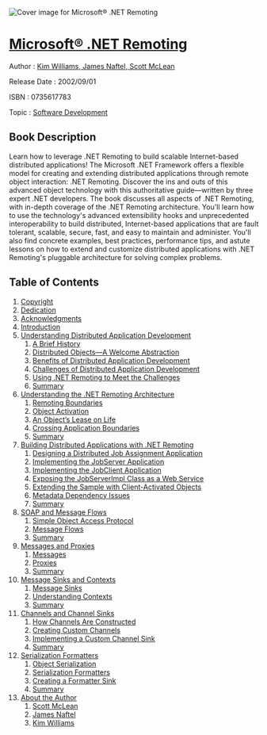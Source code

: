 ![Cover image for Microsoft® .NET Remoting](https://imgdetail.ebookreading.net/cover/cover/software_development/EB0735617783.jpg)

[Microsoft® .NET Remoting](https://ebookreading.net/view/book/Microsoft%C2%AE+.NET+Remoting-EB0735617783_1.html "Microsoft® .NET Remoting")
====================================================================================================================

Author : [Kim Williams](https://ebookreading.net/search/author/Kim+Williams),[ James Naftel](https://ebookreading.net/search/author/+James+Naftel),[ Scott McLean](https://ebookreading.net/search/author/+Scott+McLean)

Release Date : 2002/09/01

ISBN : 0735617783

Topic : [Software Development](https://ebookreading.net/search/category/software-development)

Book Description
-----------------

Learn how to leverage .NET Remoting to build scalable Internet-based distributed applications!
The Microsoft .NET Framework offers a flexible model for creating and extending distributed applications through remote object interaction: .NET Remoting. Discover the ins and outs of this advanced object technology with this authoritative guide—written by three expert .NET developers. The book discusses all aspects of .NET Remoting, with in-depth coverage of the .NET Remoting architecture. You'll learn how to use the technology's advanced extensibility hooks and unprecedented interoperability to build distributed, Internet-based applications that are fault tolerant, scalable, secure, fast, and easy to maintain and administer. You'll also find concrete examples, best practices, performance tips, and astute lessons on how to extend and customize distributed applications with .NET Remoting's pluggable architecture for solving complex problems.
              
Table of Contents
-----------------

1. [Copyright](https://ebookreading.net/view/book/Microsoft%C2%AE+.NET+Remoting-EB0735617783_1.html)
1. [Dedication](https://ebookreading.net/view/book/Microsoft%C2%AE+.NET+Remoting-EB0735617783_2.html)
1. [Acknowledgments](https://ebookreading.net/view/book/Microsoft%C2%AE+.NET+Remoting-EB0735617783_3.html)
1. [Introduction](https://ebookreading.net/view/book/Microsoft%C2%AE+.NET+Remoting-EB0735617783_4.html)
1. [Understanding Distributed Application Development](https://ebookreading.net/view/book/Microsoft%C2%AE+.NET+Remoting-EB0735617783_5.html)
    1. [A Brief History](https://ebookreading.net/view/book/Microsoft%C2%AE+.NET+Remoting-EB0735617783_6.html)
    1. [Distributed Objects—A Welcome Abstraction](https://ebookreading.net/view/book/Microsoft%C2%AE+.NET+Remoting-EB0735617783_7.html)
    1. [Benefits of Distributed Application Development](https://ebookreading.net/view/book/Microsoft%C2%AE+.NET+Remoting-EB0735617783_8.html)
    1. [Challenges of Distributed Application Development](https://ebookreading.net/view/book/Microsoft%C2%AE+.NET+Remoting-EB0735617783_9.html)
    1. [Using .NET Remoting to Meet the Challenges](https://ebookreading.net/view/book/Microsoft%C2%AE+.NET+Remoting-EB0735617783_10.html)
    1. [Summary](https://ebookreading.net/view/book/Microsoft%C2%AE+.NET+Remoting-EB0735617783_11.html)
1. [Understanding the .NET Remoting Architecture](https://ebookreading.net/view/book/Microsoft%C2%AE+.NET+Remoting-EB0735617783_12.html)
    1. [Remoting Boundaries](https://ebookreading.net/view/book/Microsoft%C2%AE+.NET+Remoting-EB0735617783_13.html)
    1. [Object Activation](https://ebookreading.net/view/book/Microsoft%C2%AE+.NET+Remoting-EB0735617783_14.html)
    1. [An Object’s Lease on Life](https://ebookreading.net/view/book/Microsoft%C2%AE+.NET+Remoting-EB0735617783_15.html)
    1. [Crossing Application Boundaries](https://ebookreading.net/view/book/Microsoft%C2%AE+.NET+Remoting-EB0735617783_16.html)
    1. [Summary](https://ebookreading.net/view/book/Microsoft%C2%AE+.NET+Remoting-EB0735617783_17.html)
1. [Building Distributed Applications with .NET Remoting](https://ebookreading.net/view/book/Microsoft%C2%AE+.NET+Remoting-EB0735617783_18.html)
    1. [Designing a Distributed Job Assignment Application](https://ebookreading.net/view/book/Microsoft%C2%AE+.NET+Remoting-EB0735617783_19.html)
    1. [Implementing the JobServer Application](https://ebookreading.net/view/book/Microsoft%C2%AE+.NET+Remoting-EB0735617783_20.html)
    1. [Implementing the JobClient Application](https://ebookreading.net/view/book/Microsoft%C2%AE+.NET+Remoting-EB0735617783_21.html)
    1. [Exposing the JobServerImpl Class as a Web Service](https://ebookreading.net/view/book/Microsoft%C2%AE+.NET+Remoting-EB0735617783_22.html)
    1. [Extending the Sample with Client-Activated Objects](https://ebookreading.net/view/book/Microsoft%C2%AE+.NET+Remoting-EB0735617783_23.html)
    1. [Metadata Dependency Issues](https://ebookreading.net/view/book/Microsoft%C2%AE+.NET+Remoting-EB0735617783_24.html)
    1. [Summary](https://ebookreading.net/view/book/Microsoft%C2%AE+.NET+Remoting-EB0735617783_25.html)
1. [SOAP and Message Flows](https://ebookreading.net/view/book/Microsoft%C2%AE+.NET+Remoting-EB0735617783_26.html)
    1. [Simple Object Access Protocol](https://ebookreading.net/view/book/Microsoft%C2%AE+.NET+Remoting-EB0735617783_27.html)
    1. [Message Flows](https://ebookreading.net/view/book/Microsoft%C2%AE+.NET+Remoting-EB0735617783_28.html)
    1. [Summary](https://ebookreading.net/view/book/Microsoft%C2%AE+.NET+Remoting-EB0735617783_29.html)
1. [Messages and Proxies](https://ebookreading.net/view/book/Microsoft%C2%AE+.NET+Remoting-EB0735617783_30.html)
    1. [Messages](https://ebookreading.net/view/book/Microsoft%C2%AE+.NET+Remoting-EB0735617783_31.html)
    1. [Proxies](https://ebookreading.net/view/book/Microsoft%C2%AE+.NET+Remoting-EB0735617783_32.html)
    1. [Summary](https://ebookreading.net/view/book/Microsoft%C2%AE+.NET+Remoting-EB0735617783_33.html)
1. [Message Sinks and Contexts](https://ebookreading.net/view/book/Microsoft%C2%AE+.NET+Remoting-EB0735617783_34.html)
    1. [Message Sinks](https://ebookreading.net/view/book/Microsoft%C2%AE+.NET+Remoting-EB0735617783_35.html)
    1. [Understanding Contexts](https://ebookreading.net/view/book/Microsoft%C2%AE+.NET+Remoting-EB0735617783_36.html)
    1. [Summary](https://ebookreading.net/view/book/Microsoft%C2%AE+.NET+Remoting-EB0735617783_37.html)
1. [Channels and Channel Sinks](https://ebookreading.net/view/book/Microsoft%C2%AE+.NET+Remoting-EB0735617783_38.html)
    1. [How Channels Are Constructed](https://ebookreading.net/view/book/Microsoft%C2%AE+.NET+Remoting-EB0735617783_39.html)
    1. [Creating Custom Channels](https://ebookreading.net/view/book/Microsoft%C2%AE+.NET+Remoting-EB0735617783_40.html)
    1. [Implementing a Custom Channel Sink](https://ebookreading.net/view/book/Microsoft%C2%AE+.NET+Remoting-EB0735617783_41.html)
    1. [Summary](https://ebookreading.net/view/book/Microsoft%C2%AE+.NET+Remoting-EB0735617783_42.html)
1. [Serialization Formatters](https://ebookreading.net/view/book/Microsoft%C2%AE+.NET+Remoting-EB0735617783_43.html)
    1. [Object Serialization](https://ebookreading.net/view/book/Microsoft%C2%AE+.NET+Remoting-EB0735617783_44.html)
    1. [Serialization Formatters](https://ebookreading.net/view/book/Microsoft%C2%AE+.NET+Remoting-EB0735617783_45.html)
    1. [Creating a Formatter Sink](https://ebookreading.net/view/book/Microsoft%C2%AE+.NET+Remoting-EB0735617783_46.html)
    1. [Summary](https://ebookreading.net/view/book/Microsoft%C2%AE+.NET+Remoting-EB0735617783_47.html)
1. [About the Author](https://ebookreading.net/view/book/Microsoft%C2%AE+.NET+Remoting-EB0735617783_48.html)
    1. [Scott McLean](https://ebookreading.net/view/book/Microsoft%C2%AE+.NET+Remoting-EB0735617783_49.html)
    1. [James Naftel](https://ebookreading.net/view/book/Microsoft%C2%AE+.NET+Remoting-EB0735617783_50.html)
    1. [Kim Williams](https://ebookreading.net/view/book/Microsoft%C2%AE+.NET+Remoting-EB0735617783_51.html)
